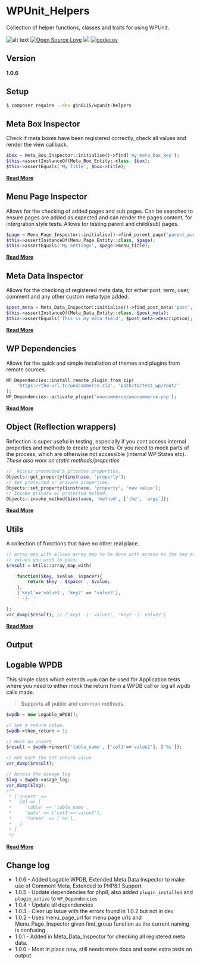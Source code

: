 # WPUnit_Helpers

Collection of helper functions, classes and traits for using WPUnit. 

![alt text](https://img.shields.io/badge/Current_Version-1.0.6-yellow.svg?style=flat " ")
[![Open Source Love](https://badges.frapsoft.com/os/mit/mit.svg?v=102)](https://github.com/ellerbrock/open-source-badge/)
![](https://github.com/gin0115/WPUnit_Helpers/workflows/GitHub_CI/badge.svg " ")
[![codecov](https://codecov.io/gh/gin0115/WPUnit_Helpers/branch/main/graph/badge.svg?token=0IFKfuE5Sf)](https://codecov.io/gh/gin0115/WPUnit_Helpers)

## Version

**1.0.6**

## Setup

```bash
$ composer require --dev gin0115/wpunit-helpers
```

## Meta Box Inspector

Check if meta boxes have been registered correctly, check all values and render the view callback.

```php
$box = Meta_Box_Inspector::initialise()->find('my_meta_box_key');
$this->assertInstanceOf(Meta_Box_Entity::class, $box);
$this->assertEquals('My Title', $box->title);
```

**[Read More](docs/Meta_Box_Inspector.md)**

## Menu Page Inspector

Allows for the checking of added pages and sub pages. Can be searched to ensure pages are added as expected and can render the pages content, for intergration style tests. Allows for testing parent and child(sub) pages.

```php
$page = Menu_Page_Inspector::initialise()->find_parent_page('parent_page_slug');
$this->assertInstanceOf(Menu_Page_Entity::class, $page);
$this->assertEquals('My Settings', $page->menu_title);
```

**[Read More](docs/Menu_Page_Inspector.md)**

## Meta Data Inspector

Allows for the checking of registered meta data, for either post, term, user, comment and any other custom meta type added.

```php
$post_meta = Meta_Data_Inspector::initialise()->find_post_meta('post', 'my_key');
$this->assertInstanceOf(Meta_Data_Entity::class, $post_meta);
$this->assertEquals('This is my meta field', $post_meta->description);
```

**[Read More](docs/Meta_Data_Inspector.md)**

## WP Dependencies

Allows for the quick and simple installation of themes and plugins from remote sources.

```php
WP_Dependencies::install_remote_plugin_from_zip(
    'https://the-url.tc/woocommerce.zip', 'path/to/test_wp/root/'
);
WP_Dependencies::activate_plugin('woocommerce/woocommerce.php');
```

**[Read More](docs/WP_Dependencies.md)**

## Object (Reflection wrappers)

Reflection is super useful in testing, especially if you cant access internal properties and methods to create your tests. Or you need to mock parts of the process, which are otherwise not accessible (internal WP States etc).
_These also work on static methods/properties_

```php
//  Access protected & privates properties.
Objects::get_property($instnace, 'property');
// Set protected or private properties.
Objects::set_property($instnace, 'property', 'new value');
// Invoke private or protected method.
Objects::invoke_method($instance, 'method', ['the', 'args']);
```

**[Read More](docs/Objects.md)**

## Utils 

A collection of functions that have no other real place.
```php 
// array_map_with allows array_map to be done with access to the key and as many other
// values you wish to pass.
$result = Utils::array_map_with( 

    function($key, $value, $spacer){
        return $key . $spacer . $value;
    }, 
    ['key1'=>'value1', 'key2' => 'value2'],
    ' -|- '

); 
var_dump($result); // ['key1 -|- value1', 'key2 -|- value2']

```
**[Read More](docs/Utils.md)**

## Output

## Logable WPDB

This simple class which extends `wpdb` can be used for Application tests where you need to either mock the return from a WPDB call or log all wpdb calls made.

> Supports all public and common methods.

```php
$wpdb = new Logable_WPDB();

// Set a return value.
$wpdb->then_return = 1;

// Mock an insert 
$result = $wpdb->insert('table_name', ['col1'=>'value1'], ['%s']);

// Get back the set return value
var_dump($result);

// Access the useage log
$log = $wpdb->usage_log;
var_dump($log);
/**
 * ['insert' => 
 *   [0] => [
 *     'table' => 'table_name',
 *     'data' => ['col1'=>'value1'],
 *     'format' => ['%s'],
 *   ]
 * ]
 */
```
**[Read More](docs/Utils.md)**

## Change log

* 1.0.6 - Added Logable WPDB, Extended Meta Data Inspector to make use of Comment Meta, Extended to PHP8.1 Support
* 1.0.5 - Update dependencies for php8, also added `plugin_installed` and `plugin_active` to `WP_Dependencies`
* 1.0.4 - Update all dependencies
* 1.0.3 - Clear up issue with the errors found in 1.0.2 but not in dev
* 1.0.2 - Uses menu_page_url for menu page urls and Menu_Page_Inspector given find_group function as the current naming is confusing
* 1.0.1 - Added in Meta_Data_Inspector for checking all registered meta data.
* 1.0.0 - Most in place now, still needs more docs and some extra tests on output.
